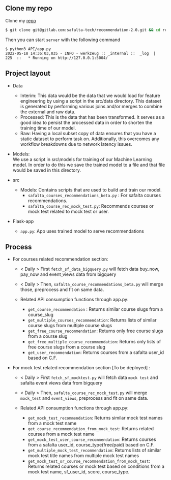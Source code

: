 ## Clone my repo

Clone my [repo](git@gitlab.com:safalta-tech/recommendation-2.0.git)


```bash
$ git clone git@gitlab.com:safalta-tech/recommendation-2.0.git && cd recommendation-2.0
```

Then you can start `server` with the following command

<div class="termy">

```console
$ python3 API/app.py
2022-05-18 14:36:03,035 - INFO - werkzeug :: _internal ::  _log  |  225  ::   * Running on http://127.0.0.1:5004/

```

</div>




## Project layout


* Data
    * Interim:  This data would be the data that we would load for feature engineering by using a script in the src/data
      directory. This dataset is generated by performing various joins and/or merges to combine the external and raw
      data.
    * Processed: This is the data that has been transformed. It serves as a good idea to persist the processed data in
      order to shorten the training time of our model.
    * Raw: Having a local subset copy of data ensures that you have a static dataset to perform task on. Additionally,
      this overcomes any workflow breakdowns due to network latency issues.


* Models:   
  We use a script in src\models for training of our Machine Learning model. In order to do this we save the trained
  model to a file and that file would be saved in this directory.

* src
    * Models: Contains scripts that are used to build and train our model.
        * `safalta_courses_recommendations_beta.py` : For safalta courses recommendations.
        * `safalta_course_rec_mock_test.py`: Recommends courses or mock test related to mock test or user.

* Flask-app
    * `app.py`: App uses trained model to serve recommendations

## Process

* For courses related recommendation section:
    * < Daily > First `fetch_sf_data_bigquery.py` will fetch data buy_now, pay_now and event_views data from bigquery
    * < Daily > Then, `safalta_course_recommendations_beta.py` will merge those, preprocess and fit on same data.

    * Related API consumption functions through app.py:
        * `get_course_recommendation` : Returns similar course slugs from a course_slug
        * `get_multiple_courses_recommendation`:  Returns lists of similar course slugs from multiple course slugs
        * `get_free_course_recommendation`: Returns only free course slugs from a course slug
        * `get_free_multiple_course_recommendation`: Returns only lists of free course slugs from a course slug
        * `get_user_recommendation`: Returns courses from a safalta user_id based on C.F.


* For mock test related recommendation section [To be deployed] :
    * < Daily > First `fetch_sf_mocktest.py` will fetch data `mock test` and safalta event views data from bigquery
    * < Daily > Then, `safalta_course_rec_mock_test.py` will merge `mock_test` and `event_views`, preprocess and fit on
      same data.

    * Related API consumption functions through app.py:
        * `get_mock_test_recommendation`: Returns similar mock test names from a mock test name
        * `get_course_recommendation_from_mock_test`: Returns related courses from a mock test name
        * `get_mock_test_user_course_recommendation`:  Returns courses from a safalta user_id, course_type(free/paid)
          based on C.F.
        * `get_multiple_mock_test_recommendation`:  Returns lists of similar mock test title names from multiple mock test
          names
        * `get_mock_test_or_course_recommendation_from_mock_test`: Returns related courses or mock test based on
          conditions from a mock test name, sf_user_id, score, course_type.
